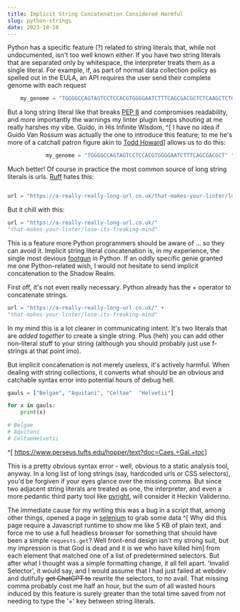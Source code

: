 ```yaml
---
title: Implicit String Concatenation Considered Harmful
slug: python-strings 
date: 2023-10-10
---
```

Python has a specific feature (?) related to string literals that, while not undocumented, isn't too well known either. If you have two string literals that are separated only by whitespace, the interpreter treats them as a single literal. For example, if, as part of normal data collection policy as spelled out in the EULA, an API requires the user send their complete genome with each request

```python
	my_genome = "TGGGGCCAGTAGTCCTCCACGTGGGGAATCTTTCAGCGACGCTCTCAAGCTCTGAGAAGCACGATCCCAAGGTCCGTAGCAACAATCTCCTCTTAGTGTGTTATGACGGGTCCAGACGCTGGACCTGGGCTTAACTTAATTCAAGAGCAG"
```

But a long string literal like that breaks [PEP 8](https://pep8.org/#maximum-line-length) and compromises readability, and more importantly the warnings my linter plugin keeps shouting at me really harshes my vibe. Guido, in His Infinite Wisdom, ^[ I have no idea if Guido Van Rossum was actually the one to introduce this feature; to me he's more of a catchall patron figure akin to [Todd Howard](https://en.wikipedia.org/wiki/Todd_Howard#Opinions_and_recognition)] allows us to do this:

```python
			my_genome = "TGGGGCCAGTAGTCCTCCACGTGGGGAATCTTTCAGCGACGCT" "CTCAAGCTCTGAGAAGCACGATCCCAAGGTCCGTAGCAACAATCTCCTCTT"

```

Much better! Of course in practice the most common source of long string literals is urls. [Ruff](https://astral.sh/ruff) hates this:

```python

url = "https://a-really-really-long-url.co.uk/that-makes-your-linter/lose-its-freaking-mind"
```

But it chill with this:

```python
url = "https://a-really-really-long-url.co.uk/"
"that-makes-your-linter/lose-its-freaking-mind"
```


This is a feature more Python programmers should be aware of ... so they can avoid it. Implicit string literal concatenation is, in my experience, the single most devious [footgun](https://en.wiktionary.org/wiki/footgun) in Python. If an oddly specific genie granted me one Python-related wish, I would not hesitate to send implicit concatenation to the Shadow Realm. 

First off, it's not even really necessary. Python already has the + operator to concatenate strings. 

```python
url = "https://a-really-really-long-url.co.uk/" + 
"that-makes-your-linter/lose-its-freaking-mind"
```

In my mind this is a lot clearer in communicating intent. It's two literals that are *added together* to create a single string. Plus (heh) you can add other non-literal stuff to your string (although you should probably just use f-strings at that point imo).

But implicit concatenation is not merely useless, it's actively harmful. When dealing with string collections, it converts what should be an obvious and catchable syntax error into potential hours of debug hell. 



```python
gauls = ["Belgae", "Aquitani", "Celtae"  "Helvetii"]

for x in gauls:
	print(x)

# Belgae
# Aquitani
# CeltaeHelvetii
```
^[ https://www.perseus.tufts.edu/hopper/text?doc=Caes.+Gal.+toc]

This is a pretty obvious syntax error - well, obvious to a static analysis tool, anyway. In a long list of long strings (say, hardcoded urls or CSS selectors), you'd be forgiven if your eyes glance over the missing comma. But since two adjacent string literals are treated as one, the interpreter, and even a more pedantic third party tool like [pyright](https://github.com/microsoft/pyright), will consider it Heckin Validerino.  

The immediate cause for my writing this was a bug in a script that, among other things, opened a page in [selenium](https://www.selenium.dev/) to grab some data ^[ Why did this page require a Javascript runtime to show me like 5 KB of plain text, and force me to use a full headless browser for something that should have been a simple `requests.get`? Well front-end design isn't my strong suit, but my impression is that God is dead and it is we who have killed him] from each element that matched one of a list of predetermined selectors.  But after what I thought was a simple formatting change, it all fell apart. 'Invalid Selector', it would say, and I would assume that I had just failed at webdev and dutifully ~~get ChatGPT to~~ rewrite the selectors, to no avail. That missing comma probably cost me half an hour, but the sum of all wasted hours induced by this feature is surely greater than the total time saved from not needing to type the '+' key between string literals.  
